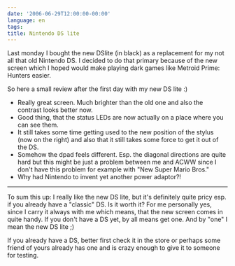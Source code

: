 ```yaml
---
date: '2006-06-29T12:00:00-00:00'
language: en
tags:
title: Nintendo DS lite
---
```



Last monday I bought the new DSlite (in black) as a replacement for my not all that old Nintendo DS. I decided to do that primary because of the new screen which I hoped would make playing dark games like Metroid Prime: Hunters easier. 

So here a small review after the first day with my new DS lite :)

* Really great screen. Much brighter than the old one and also the contrast looks better now.
* Good thing, that the status LEDs are now actually on a place where you can see them.
* It still takes some time getting used to the new position of the stylus (now on the right) and also that it still takes some force to get it out of the DS.
* Somehow the dpad feels different. Esp. the diagonal directions are quite hard but this might be just a problem between me and ACWW since I don't have this problem for example with "New Super Mario Bros."
* Why had Nintendo to invent yet another power adaptor?!



-------------------------------



To sum this up: I really like the new DS lite, but it's definitely quite pricy esp. if you already have a "classic" DS. Is it worth it? For me personally yes, since I carry it always with me which means, that the new screen comes in quite handy. If you don't have a DS yet, by all means get one. And by "one" I mean the new DS lite ;) 

If you already have a DS, better first check it in the store or perhaps some friend of yours already has one and is crazy enough to give it to someone for testing.